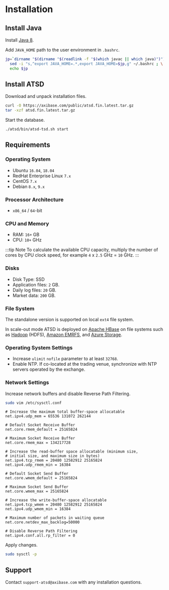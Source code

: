 # Installation

## Install Java

Install [Java 8](../administration/migration/install-java-8.md).

Add `JAVA_HOME` path to the user environment in `.bashrc`.

```sh
jp=`dirname "$(dirname "$(readlink -f "$(which javac || which java)")")"`; \
  sed -i "s,^export JAVA_HOME=.*,export JAVA_HOME=$jp,g" ~/.bashrc ; \
  echo $jp
```

## Install ATSD

Download and unpack installation files.

```bash
curl -O https://axibase.com/public/atsd.fin.latest.tar.gz
tar -xzf atsd.fin.latest.tar.gz
```

Start the database.

```bash
./atsd/bin/atsd-tsd.sh start
```

## Requirements

### Operating System

* Ubuntu `16.04`, `18.04`
* RedHat Enterprise Linux `7.x`
* CentOS `7.x`
* Debian `8.x`, `9.x`

### Processor Architecture

* `x86_64` / `64`-bit

### CPU and Memory

* RAM: `16+` GB
* CPU: `10+` GHz

:::tip Note
To calculate the available CPU capacity, multiply the number of cores by CPU clock speed, for example `4` x `2.5` GHz = `10` GHz.
:::

### Disks

* Disk Type: SSD
* Application files: `2` GB.
* Daily log files: `20` GB.
* Market data: `200` GB.

### File System

The standalone version is supported on local `ext4` file system.

In scale-out mode ATSD is deployed on [Apache HBase](https://hbase.apache.org/) on file systems such as [Hadoop](../installation/cloudera.md) (HDFS), [Amazon EMRFS](../installation/aws-emr-s3.md), and [Azure Storage](../installation/azure-hdinsight.md).

### Operating System Settings

* Increase `ulimit` `nofile` parameter to at least `32768`.
* Enable NTP. If co-located at the trading venue, synchronize with NTP servers operated by the exchange.

### Network Settings

Increase network buffers and disable Reverse Path Filtering.

```bash
sudo vim /etc/sysctl.conf
```

```text
# Increase the maximum total buffer-space allocatable
net.ipv4.udp_mem = 65536 131072 262144

# Default Socket Receive Buffer
net.core.rmem_default = 25165824

# Maximum Socket Receive Buffer
net.core.rmem_max = 134217728

# Increase the read-buffer space allocatable (minimum size,
# initial size, and maximum size in bytes)
net.ipv4.tcp_rmem = 20480 12582912 25165824
net.ipv4.udp_rmem_min = 16384

# Default Socket Send Buffer
net.core.wmem_default = 25165824

# Maximum Socket Send Buffer
net.core.wmem_max = 25165824

# Increase the write-buffer-space allocatable
net.ipv4.tcp_wmem = 20480 12582912 25165824
net.ipv4.udp_wmem_min = 16384

# Maximum number of packets in waiting queue
net.core.netdev_max_backlog=50000

# Disable Reverse Path Filtering
net.ipv4.conf.all.rp_filter = 0
```

Apply changes.

```bash
sudo sysctl -p
```

## Support

Contact `support-atsd@axibase.com` with any installation questions.

